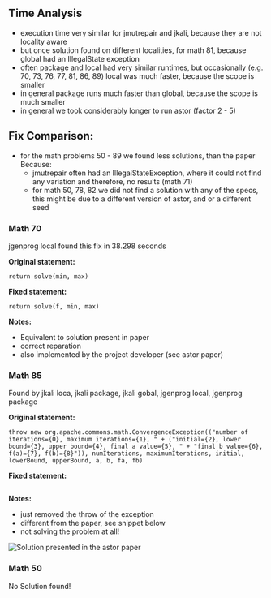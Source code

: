 ## Time Analysis
* execution time very similar for jmutrepair and jkali, because they are not locality aware
* but once solution found on different localities, for math 81, because global had an IllegalState exception  
* often package and local had very similar runtimes, but occasionally (e.g. 70, 73, 76, 77, 81, 86, 89) local was much faster, because the scope is smaller
* in general package runs much faster than global, because the scope is much smaller
* in general we took considerably longer to run astor (factor 2 - 5)


## Fix Comparison:
* for the math problems 50 - 89 we found less solutions, than the paper
Because:
  * jmutrepair often had an IllegalStateException, where it could not find any variation and therefore, no results (math 71)
  * for math 50, 78, 82 we did not find a solution with any of the specs, this might be due to a different version of astor, and or a different seed


### Math 70

jgenprog local found this fix in 38.298 seconds

**Original statement:**

```return solve(min, max)```

**Fixed statement:**

```return solve(f, min, max)```

**Notes:**

* Equivalent to solution present in paper
* correct reparation
* also implemented by the project developer (see astor paper)



### Math 85

Found by jkali loca, jkali package, jkali gobal, jgenprog local, jgenprog package

**Original statement:**

```throw new org.apache.commons.math.ConvergenceException(("number of iterations={0}, maximum iterations={1}, " + ("initial={2}, lower bound={3}, upper bound={4}, final a value={5}, " + "final b value={6}, f(a)={7}, f(b)={8}")), numIterations, maximumIterations, initial, lowerBound, upperBound, a, b, fa, fb)```

**Fixed statement:**

``````

``````

**Notes:**

* just removed the throw of the exception
* different from the paper, see snippet below
* not solving the problem at all!

![Solution presented in the astor paper](Math-85-paper-solution.PNG)



### Math 50

No Solution found!

